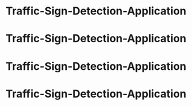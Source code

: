 # Traffic-Sign-Detection-Application
# Traffic-Sign-Detection-Application
# Traffic-Sign-Detection-Application
# Traffic-Sign-Detection-Application
